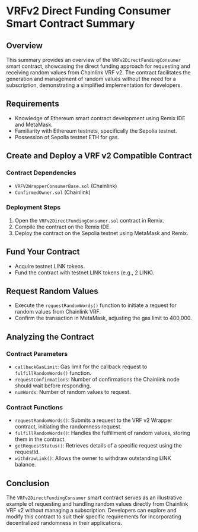 # VRFv2 Direct Funding Consumer Smart Contract Summary

## Overview

This summary provides an overview of the `VRFv2DirectFundingConsumer` smart contract, showcasing the direct funding approach for requesting and receiving random values from Chainlink VRF v2. The contract facilitates the generation and management of random values without the need for a subscription, demonstrating a simplified implementation for developers.

## Requirements

- Knowledge of Ethereum smart contract development using Remix IDE and MetaMask.
- Familiarity with Ethereum testnets, specifically the Sepolia testnet.
- Possession of Sepolia testnet ETH for gas.

## Create and Deploy a VRF v2 Compatible Contract

### Contract Dependencies

- `VRFV2WrapperConsumerBase.sol` (Chainlink)
- `ConfirmedOwner.sol` (Chainlink)

### Deployment Steps

1. Open the `VRFv2DirectFundingConsumer.sol` contract in Remix.
2. Compile the contract on the Remix IDE.
3. Deploy the contract on the Sepolia testnet using MetaMask and Remix.

## Fund Your Contract

- Acquire testnet LINK tokens.
- Fund the contract with testnet LINK tokens (e.g., 2 LINK).

## Request Random Values

- Execute the `requestRandomWords()` function to initiate a request for random values from Chainlink VRF.
- Confirm the transaction in MetaMask, adjusting the gas limit to 400,000.

## Analyzing the Contract

### Contract Parameters

- `callbackGasLimit`: Gas limit for the callback request to `fulfillRandomWords()` function.
- `requestConfirmations`: Number of confirmations the Chainlink node should wait before responding.
- `numWords`: Number of random values to request.

### Contract Functions

- `requestRandomWords()`: Submits a request to the VRF v2 Wrapper contract, initiating the randomness request.
- `fulfillRandomWords()`: Handles the fulfillment of random values, storing them in the contract.
- `getRequestStatus()`: Retrieves details of a specific request using the requestId.
- `withdrawLink()`: Allows the owner to withdraw outstanding LINK balance.

## Conclusion

The `VRFv2DirectFundingConsumer` smart contract serves as an illustrative example of requesting and handling random values directly from Chainlink VRF v2 without managing a subscription. Developers can explore and modify this contract to suit their specific requirements for incorporating decentralized randomness in their applications.